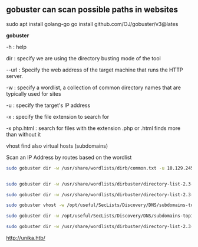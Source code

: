 ## gobuster can scan possible paths in websites
sudo apt install golang-go
go install github.com/OJ/gobuster/v3@lates

**gobuster**

-h : help

dir : specify we are using the directory busting mode of the tool 

--url : Specify the web address of the target machine that runs the HTTP server.

-w : specify a wordlist, a collection of common directory names that are typically used for sites 

-u : specify the target's IP address

-x : specify the file extension to search for

-x php.html : search for files with the extension .php or .html finds more than without it

 vhost find also virtual hosts (subdomains)

Scan an IP Address by routes based on the wordlist
```sh
sudo gobuster dir -w /usr/share/wordlists/dirb/common.txt -u 10.129.245.110


sudo gobuster dir -w /usr/share/wordlists/dirbuster/directory-list-2.3-small.txt -u 10.129.245.110

sudo gobuster dir -w /usr/share/wordlists/dirbuster/directory-list-2.3-small.txt -u 10.129.245.110 -x php.html

sudo gobuster vhost -w /opt/useful/SecLists/Discovery/DNS/subdomains-top1million-5000.txt -u http://thetoppers.htb

sudo gobuster dir -w /opt/useful/SecLists/Discovery/DNS/subdomains-top1million-5000.txt -u http://ignition.htb/

sudo gobuster dir -w /usr/share/wordlists/dirbuster/directory-list-2.3-small.tx -u http://10.129.253.171:5000/

```

http://unika.htb/